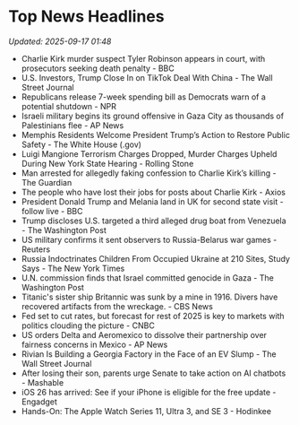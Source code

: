 # Top News Headlines

_Updated: 2025-09-17 01:48_

- Charlie Kirk murder suspect Tyler Robinson appears in court, with prosecutors seeking death penalty - BBC
- U.S. Investors, Trump Close In on TikTok Deal With China - The Wall Street Journal
- Republicans release 7-week spending bill as Democrats warn of a potential shutdown - NPR
- Israeli military begins its ground offensive in Gaza City as thousands of Palestinians flee - AP News
- Memphis Residents Welcome President Trump’s Action to Restore Public Safety - The White House (.gov)
- Luigi Mangione Terrorism Charges Dropped, Murder Charges Upheld During New York State Hearing - Rolling Stone
- Man arrested for allegedly faking confession to Charlie Kirk’s killing - The Guardian
- The people who have lost their jobs for posts about Charlie Kirk - Axios
- President Donald Trump and Melania land in UK for second state visit - follow live - BBC
- Trump discloses U.S. targeted a third alleged drug boat from Venezuela - The Washington Post
- US military confirms it sent observers to Russia-Belarus war games - Reuters
- Russia Indoctrinates Children From Occupied Ukraine at 210 Sites, Study Says - The New York Times
- U.N. commission finds that Israel committed genocide in Gaza - The Washington Post
- Titanic's sister ship Britannic was sunk by a mine in 1916. Divers have recovered artifacts from the wreckage. - CBS News
- Fed set to cut rates, but forecast for rest of 2025 is key to markets with politics clouding the picture - CNBC
- US orders Delta and Aeromexico to dissolve their partnership over fairness concerns in Mexico - AP News
- Rivian Is Building a Georgia Factory in the Face of an EV Slump - The Wall Street Journal
- After losing their son, parents urge Senate to take action on AI chatbots - Mashable
- iOS 26 has arrived: See if your iPhone is eligible for the free update - Engadget
- Hands-On: The Apple Watch Series 11, Ultra 3, and SE 3 - Hodinkee
